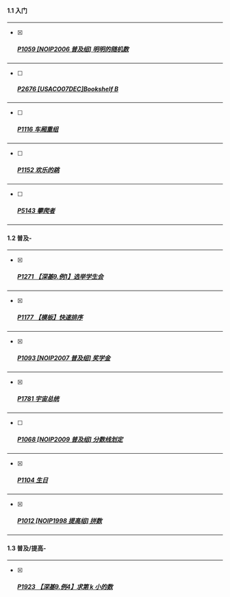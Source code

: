 #### 1.1 入门

------



- [x] ##### [P1059 [NOIP2006 普及组] 明明的随机数](https://www.luogu.com.cn/problem/P1059)



------



- [ ] ##### [P2676 [USACO07DEC]Bookshelf B](https://www.luogu.com.cn/problem/P2676)



------



- [ ] ##### [P1116 车厢重组](https://www.luogu.com.cn/problem/P1116)



------



- [ ] ##### [P1152 欢乐的跳](https://www.luogu.com.cn/problem/P1152)



------



- [ ] ##### [P5143 攀爬者](https://www.luogu.com.cn/problem/P5143)



------



#### 1.2 普及-

------



- [x] ##### [P1271 【深基9.例1】选举学生会](https://www.luogu.com.cn/problem/P1271)



------



- [x] ##### [P1177 【模板】快速排序](https://www.luogu.com.cn/problem/P1177)



------



- [x] ##### [P1093 [NOIP2007 普及组] 奖学金](https://www.luogu.com.cn/problem/P1093)



------



- [x] ##### [P1781 宇宙总统](https://www.luogu.com.cn/problem/P1781)



------



- [ ] ##### [P1068 [NOIP2009 普及组] 分数线划定](https://www.luogu.com.cn/problem/P1068)



------



- [x] ##### [P1104 生日](https://www.luogu.com.cn/problem/P1104)



------



- [x] ##### [P1012 [NOIP1998 提高组] 拼数](https://www.luogu.com.cn/problem/P1012)



------



#### 1.3 普及/提高-

------



- [x] ##### [P1923 【深基9.例4】求第 k 小的数](https://www.luogu.com.cn/problem/P1923)

